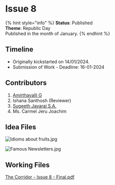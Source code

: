 # Issue 8

{% hint style="info" %}
**Status**: Published\
**Theme**: Republic Day\
Published in the month of January.
{% endhint %}

## Timeline

* Originally kickstarted on 14/01/2024.
* Submission of Work - Deadline: 16-01-2024

## Contributors

1. [Amirthavalli G](craftdocs://users?id=d88f2a8e-d7c9-c907-f725-5a572a912f01)
2. Ishana Santhosh (Reviewer)
3. [Sugeeth Jayaraj S.A.](https://app.gitbook.com/u/9Om3tUS42vUVpNcq3eN15t09EZU2 "mention")
4. Ms. Carmel Jeru Joachim

## Idea Files

![Idioms about fruits.jpg](https://i.pinimg.com/564x/41/e2/6d/41e26d1ffa7158cb5169748f415587e6.jpg)

![Famous Newsletters.jpg](https://res.craft.do/user/full/34ae8ebc-d508-7305-20e2-17e06364862c/doc/3491F8B8-527B-4029-A8C5-FBF1AF7CCE2D/01054bd0-c5b9-4a96-8968-f6c659e90bc1)

## Working Files

[The Corridor - Issue 8 - Final.pdf](https://res.craft.do/user/full/34ae8ebc-d508-7305-20e2-17e06364862c/doc/3491F8B8-527B-4029-A8C5-FBF1AF7CCE2D/DFB1E21D-E3A3-418C-9A2E-3520BAF06B59\_2/mYroXs6r4zJMAqJJdUJrpJSUij85c2ioJutF9RqRCbkz/The%20Corridor%20-%20Issue%208%20-%20Final.pdf)
